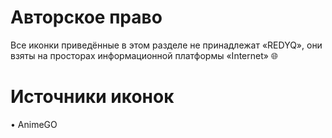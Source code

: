 # Авторское право
Все иконки приведённые в этом разделе не принадлежат «REDYQ», они взяты на просторах информационной платформы «Internet» 🌐
# Источники иконок
• AnimeGO
